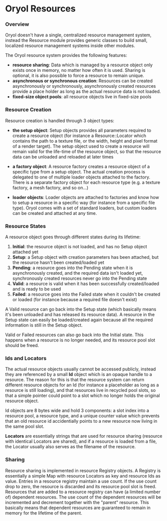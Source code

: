 # Oryol Resources

### Overview

Oryol doesn't have a single, centralized resource management system, instead the Resource module
provides generic classes to build small, localized resource management systems inside other modules.

The Oryol resource system provides the following features:

- **resource sharing**: Data which is managed by a resource object only exists once in memory, no
matter how often it is used. Sharing is optional, it is also possible to force a resource to remain unique.
- **asynchronous or synchronous creation**: Resources can be created asynchronously or synchronously,
asynchronously created resources provide a place holder as long as the actual resource data is not loaded.
- **fixed-size object pools**: all resource objects live in fixed-size pools

### Resource Creation

Resource creation is handled through 3 object types:

- **the setup object**: Setup objects provides all parameters required to create a resource object (for instance
a Resource::Locator which contains the path to a texture file, or the width, height and pixel format of a render 
target). The setup object used to create a resource will remain valid for the life-time of the resource object, so
that the resource data can be unloaded and reloaded at later times

- **a factory object**: A resource factory creates a resource object of a specific type from a setup object. The actual creation process is delegated to one of multiple loader objects attached to the factory. There is a separate 
factory object for each resource type (e.g. a texture factory, a mesh factory, and so on...)

- **loader objects**: Loader objects are attached to factories and know how to setup a resource in a specific way
(for instance from a specific file type). Oryol comes with a set of standard loaders, but custom loaders can be
created and attached at any time.

### Resource States

A resource object goes through different states during its lifetime:

1) **Initial**: the resource object is not loaded, and has no Setup object attached yet
2) **Setup**: a Setup object with creation parameters has been attached, but the resource hasn't been 
created/loaded yet
3) **Pending**: a resource goes into the Pending state when it is asynchronously created, and the required
data isn't loaded yet, synchronously created resources never go into the Pending state
4) **Valid**: a resource is valid when it has been successfully created/loaded and is ready to be used
5) **Failed**: a resource goes into the Failed state when it couldn't be created or loaded (for instance because
a required file doesn't exist)

A Valid resource can go back into the Setup state (which basically means it's been unloaded and has
released its resource data). A resource in the Setup state can easily be loaded/created again because all the
required information is still in the Setup object.

Valid or Failed resources can also go back into the Initial state. This happens when a resource is no longer
needed, and its resource pool slot should be freed.

### Ids and Locators

The actual resource objects usually cannot be accessed publicly, instead they are referenced by a small
**Id** object which is an opaque handle to a resource. The reason for this is that the resource system
can return different resource objects for an Id (for instance a placeholder as long as a resource is
still loading), and that resources live in recycled pool slots, so that a simple pointer could point
to a slot which no longer holds the original resource object.

Id objects are 8 bytes wide and hold 3 components: a slot index into a resource pool,
a resource type, and a unique counter value which prevents that an old resource id accidentially 
points to a new resource now living in the same pool slot.

**Locators** are essentially strings that are used for resource sharing (resource with identical 
Locators are shared), and if a resource is loaded from a file, the Locator usually also serves
as the filename of the resource.

### Sharing

Resource sharing is implemented in resource Registry objects. A Registry is essentially a simple Map with resource Locators as key and resource Ids as value. Entries in a resource registry maintain a use count. If the use count
drop to zero, the resource is discarded and its resource pool slot is freed. Resources that are added to a resource registry can have (a limited number of) dependent resources. The use count of the dependent resources will be incremented and decrement together with the "parent" resource. This basically means that dependent resources are
guaranteed to remain in memory for the lifetime of the parent.
